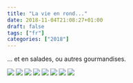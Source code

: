 ```yaml
---
title: "La vie en rond..."
date: 2018-11-04T21:08:27+01:00
draft: false
tags: ["fr"]
categories: ["2018"]
---
```


... et en salades, ou autres gourmandises.

<!--more-->

![](/img/IMG_0423.jpg)
![](/img/IMG_0425.jpg)
![](/img/IMG_0427.jpg)
![](/img/56261647642__805A88AC-DBB5-4BA5-927F-898F910921DB.jpg)
![](/img/IMG_0408.jpg)
![](/img/IMG_0406.jpg)
![](/img/IMG_0405.jpg)
![](/img/56241845324__2F386226-99A1-481D-92A0-4564F3B17BDA.jpg)
